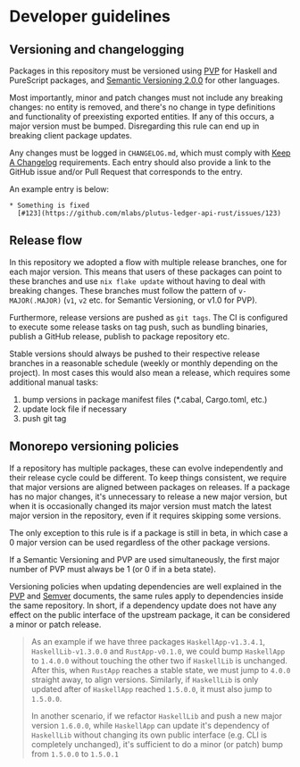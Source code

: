 # Developer guidelines

## Versioning and changelogging

Packages in this repository must be versioned using [PVP][pvp] for Haskell and
PureScript packages, and [Semantic Versioning 2.0.0][semver] for other languages.

Most importantly, minor and patch changes must not include any breaking changes:
no entity is removed, and there's no change in type definitions and functionality
of preexisting exported entities. If any of this occurs, a major version must be
bumped. Disregarding this rule can end up in breaking client package updates.

Any changes must be logged in `CHANGELOG.md`, which must comply with [Keep A
Changelog](https://keepachangelog.com/en/1.1.0/) requirements. Each entry should
also provide a link to the GitHub issue and/or Pull Request that corresponds to
the entry.

An example entry is below:

```lang-none
* Something is fixed
  [#123](https://github.com/mlabs/plutus-ledger-api-rust/issues/123)
```

## Release flow

In this repository we adopted a flow with multiple release branches, one for
each major version. This means that users of these packages can point to these
branches and use `nix flake update` without having to deal with breaking changes.
These branches must follow the pattern of `v-MAJOR(.MAJOR)` (`v1`, `v2` etc. for
Semantic Versioning, or v1.0 for PVP).

Furthermore, release versions are pushed as `git tags`. The CI is configured to
execute some release tasks on tag push, such as bundling binaries, publish a
GitHub release, publish to package repository etc.

Stable versions should always be pushed to their respective release branches
in a reasonable schedule (weekly or monthly depending on the project).
In most cases this would also mean a release, which requires some additional
manual tasks:

1. bump versions in package manifest files (*.cabal, Cargo.toml, etc.)
2. update lock file if necessary
3. push git tag

## Monorepo versioning policies

If a repository has multiple packages, these can evolve independently and
their release cycle could be different. To keep things consistent, we require
that major versions are aligned between packages on releases. If a package has
no major changes, it's unnecessary to release a new major version, but when it is
occasionally changed its major version must match the latest major version
in the repository, even if it requires skipping some versions.

The only exception to this rule is if a package is still in beta, in which case
a 0 major version can be used regardless of the other package versions.

If a Semantic Versioning and PVP are used simultaneously, the first major number
of PVP must always be 1 (or 0 if in a beta state).

Versioning policies when updating dependencies are well explained in the
[PVP][pvp] and [Semver][semver] documents, the same rules apply to dependencies
inside the same repository. In short, if a dependency update does not have any
effect on the public interface of the upstream package, it can be considered a
minor or patch release.

> As an example if we have three packages `HaskellApp-v1.3.4.1`,
> `HaskellLib-v1.3.0.0` and `RustApp-v0.1.0`, we could bump `HaskellApp` to `1.4.0.0`
> without touching the other two if `HaskellLib` is unchanged. After this, when
> `RustApp` reaches a stable state, we must jump to `4.0.0` straight away, to align
> versions. Similarly, if `HaskellLib` is only updated after of `HaskellApp`
> reached `1.5.0.0`, it must also jump to `1.5.0.0`.
>
> In another scenario, if we refactor `HaskellLib` and push a new major version
> `1.6.0.0`, while `HaskellApp` can update it's dependency of `HaskellLib` without
> changing its own public interface (e.g. CLI is completely unchanged), it's
> sufficient to do a minor (or patch) bump from `1.5.0.0` to `1.5.0.1`

[pvp]: https://pvp.haskell.org/
[semver]: https://semver.org/
